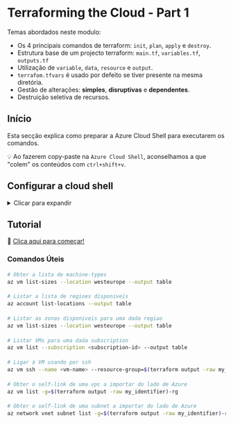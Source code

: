 # Terraforming the Cloud - Part 1

Temas abordados neste modulo:

* Os 4 principais comandos de terraform: `init`, `plan`, `apply` e `destroy`.
* Estrutura base de um projecto terraform: `main.tf`, `variables.tf`, `outputs.tf`
* Utilização de `variable`, `data`, `resource` e `output`.
* `terrafom.tfvars` é usado por defeito se tiver presente na mesma diretória.
* Gestão de alterações: **simples**, **disruptivas** e **dependentes**.
* Destruição seletiva de recursos.

## Início

Esta secção explica como preparar a Azure Cloud Shell para executarem os comandos.

💡 Ao fazerem copy-paste na `Azure Cloud Shell`, aconselhamos a que "colem" os conteúdos com `ctrl+shift+v`.

## Configurar a cloud shell

<details>

<summary>Clicar para expandir</summary>

Abrir o endereço: <a href="https://portal.azure.com" target="_blank">Open Azure Portal</a>

Autenticar na Azure Cloud:

![alt text](/images/sign_in.png)

Abrir a Cloud Shell:

![alt text](/images/cloud_shell.png)

Selecionar Bash:

![alt text](/images/bash_pshell.png)

Seleciona "Mount storage account" e a subscrição <>

![alt text](/images/subscription.png)

Seleciona "Select existing storage account" e clica "Next"

![alt text](/images/mount_storage.png)

Seleciona a subscrição <>, o Resource Group "tf-azure-workshop-rg", a Storage account name "tfazureworkshopsa" e o File share "fileshare" e clica "Select"

![alt text](/images/select_storage_account.png)

Faz apply

![alt text](/images/subscription_apply.png)

Mudar para o editor:

![alt text](/images/choose_editor.png)

Confirmar a mudança:

![alt text](/images/classic_shell.png)

Clonar o projeto:

```bash
git clone https://github.com/tentwentyone/terraforming-the-cloud-azure-basic-part1.git
```

Mudar de diretório.

```bash
cd terraforming-the-cloud-azure-basic-part1
```

Abrir o editor:

![alt text](/images/open_editor.png)

⚠️ NOTA: o editor não atualiza automaticamente quaisquer mudanças, é preciso clicar no botão de refresh, localizado aqui.

![alt text](/images/refresh_vscode.png)

Setup está completo!

![alt text](/images/setup_complete.png)

</details>

## Tutorial

🧭 [Clica aqui para começar!](tutorial.md)

### Comandos Úteis

```bash
# Obter a lista de machine-types
az vm list-sizes --location westeurope --output table

# Listar a lista de regioes disponiveis
az account list-locations --output table

# Listar as zonas disponiveis para uma dada regiao
az vm list-sizes --location westeurope --output table

# Listar VMs para uma dada subscription
az vm list --subscription <subscription-id> --output table

# Ligar à VM usando por ssh
az vm ssh --name <vm-name> --resource-group=$(terraform output -raw my_identifier)-rg --subscription <subscription-id>

# Obter o self-link de uma vpc a importar do lado de Azure
az vm list -g=$(terraform output -raw my_identifier)-rg

# Obter o self-link de uma subnet a importar do lado de Azure
az network vnet subnet list -g=$(terraform output -raw my_identifier)-rg --vnet-name=$(terraform output -raw my_identifier)-vnet
```
